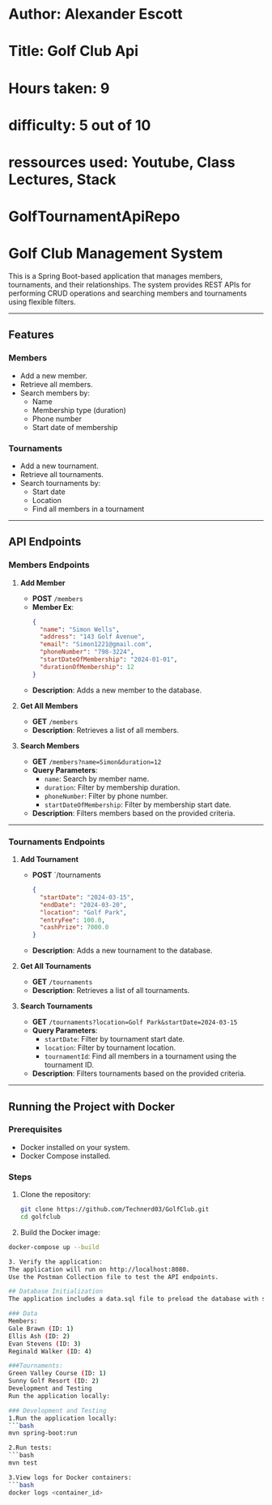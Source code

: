# Author: Alexander Escott
# Title: Golf Club Api
# Hours taken: 9
# difficulty: 5 out of 10
# ressources used: Youtube, Class Lectures, Stack
 
# GolfTournamentApiRepo
# Golf Club Management System

This is a Spring Boot-based application that manages members, tournaments, and their relationships. The system provides REST APIs for performing CRUD operations and searching members and tournaments using flexible filters.

---

## Features

### Members
- Add a new member.
- Retrieve all members.
- Search members by:
  - Name
  - Membership type (duration)
  - Phone number
  - Start date of membership

### Tournaments
- Add a new tournament.
- Retrieve all tournaments.
- Search tournaments by:
  - Start date
  - Location
  - Find all members in a tournament

---

## API Endpoints

### Members Endpoints
1. **Add Member**
   - **POST** `/members`
   - **Member Ex**:
     ```json
     {
       "name": "Simon Wells",
       "address": "143 Golf Avenue",
       "email": "Simon1221@gmail.com",
       "phoneNumber": "798-3224",
       "startDateOfMembership": "2024-01-01",
       "durationOfMembership": 12
     }
     ```
   - **Description**: Adds a new member to the database.

2. **Get All Members**
   - **GET** `/members`
   - **Description**: Retrieves a list of all members.

3. **Search Members**
   - **GET** `/members?name=Simon&duration=12`
   - **Query Parameters**:
     - `name`: Search by member name.
     - `duration`: Filter by membership duration.
     - `phoneNumber`: Filter by phone number.
     - `startDateOfMembership`: Filter by membership start date.
   - **Description**: Filters members based on the provided criteria.

---

### Tournaments Endpoints
1. **Add Tournament**
   - **POST** `/tournaments
     ```json
     {
       "startDate": "2024-03-15",
       "endDate": "2024-03-20",
       "location": "Golf Park",
       "entryFee": 100.0,
       "cashPrize": 7000.0
     }
     ```
   - **Description**: Adds a new tournament to the database.

2. **Get All Tournaments**
   - **GET** `/tournaments`
   - **Description**: Retrieves a list of all tournaments.

3. **Search Tournaments**
   - **GET** `/tournaments?location=Golf Park&startDate=2024-03-15`
   - **Query Parameters**:
     - `startDate`: Filter by tournament start date.
     - `location`: Filter by tournament location.
     - `tournamentId`: Find all members in a tournament using the tournament ID.
   - **Description**: Filters tournaments based on the provided criteria.

---

## Running the Project with Docker

### Prerequisites
- Docker installed on your system.
- Docker Compose installed.

### Steps
1. Clone the repository:
   ```bash
   git clone https://github.com/Technerd03/GolfClub.git
   cd golfclub

2. Build the Docker image:

  ```bash
docker-compose up --build

3. Verify the application:
The application will run on http://localhost:8080.
Use the Postman Collection file to test the API endpoints.

## Database Initialization
The application includes a data.sql file to preload the database with sample members and tournaments. This ensures that the application has test data on the first run.

### Data
Members:
Gale Brawn (ID: 1)
Ellis Ash (ID: 2)
Evan Stevens (ID: 3)
Reginald Walker (ID: 4)

###Tournaments:
Green Valley Course (ID: 1)
Sunny Golf Resort (ID: 2)
Development and Testing
Run the application locally:

### Development and Testing
1.Run the application locally:
  ```bash
mvn spring-boot:run

2.Run tests:
  ```bash
mvn test

3.View logs for Docker containers:
  ```bash
docker logs <container_id>
